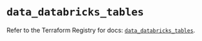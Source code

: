 # `data_databricks_tables`

Refer to the Terraform Registry for docs: [`data_databricks_tables`](https://registry.terraform.io/providers/databricks/databricks/1.49.0/docs/data-sources/tables).

